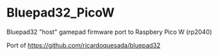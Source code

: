 # Bluepad32_PicoW
Bluepad32 "host" gamepad firmware port to Raspbery Pico W (rp2040)

Port of https://github.com/ricardoquesada/bluepad32

